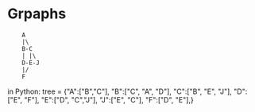 # Grpaphs

        A
        |\
        B-C
        | |\
        D-E-J
        |/
        F

in Python:
tree = {"A":["B","C"], "B":["C", "A", "D"], "C":["B", "E", "J"], "D":["E", "F"], "E":["D", "C","J"], "J":["E", "C"], "F":["D", "E"],}
